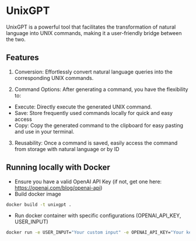 # UnixGPT

UnixGPT is a powerful tool that facilitates the transformation of natural language into UNIX commands, making it a user-friendly bridge between the two.

## Features
1. Conversion: Effortlessly convert natural language queries into the corresponding UNIX commands.

2. Command Options: After generating a command, you have the flexibility to:
- Execute: Directly execute the generated UNIX command.
- Save: Store frequently used commands locally for quick and easy access
- Copy: Copy the generated command to the clipboard for easy pasting and use in your terminal.

3. Reusability: Once a command is saved, easily access the command from storage with natural language or by ID

## Running locally with Docker

- Ensure you have a valid OpenAI API Key (if not, get one here: https://openai.com/blog/openai-api)
- Build docker image

```bash
docker build -t unixgpt .
```

- Run docker container with specific configurations (OPENAI_API_KEY, USER_INPUT)

```bash
docker run -e USER_INPUT="Your custom input" -e OPENAI_API_KEY="Your key here" unixgpt
```
